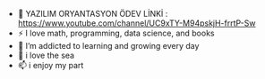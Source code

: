 - 👋 YAZILIM ORYANTASYON ÖDEV LİNKİ : https://www.youtube.com/channel/UC9xTY-M94pskjH-frrtP-Sw
- :zap: I love math, programming, data science, and books
- 🌱 I’m addicted to learning and growing every day
- 💞️ i love the sea
- 📫 i enjoy my part

<!---
asilgun/asilgun is a ✨ special ✨ repository because its `README.md` (this file) appears on your GitHub profile.
You can click the Preview link to take a look at your changes.
--->
